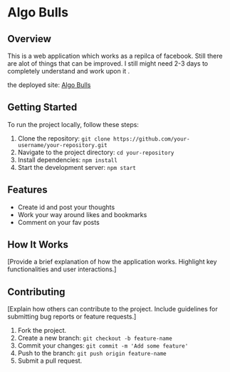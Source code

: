 # Algo Bulls

## Overview

This is a web application which works as a repilca of facebook. Still there are alot of things that can be improved. I still might need 2-3 days to completely understand and work upon it .  

the deployed site: [Algo Bulls](https://algo-bulls2-n9oi.vercel.app/)

## Getting Started

To run the project locally, follow these steps:

1. Clone the repository: `git clone https://github.com/your-username/your-repository.git`
2. Navigate to the project directory: `cd your-repository`
3. Install dependencies: `npm install`
4. Start the development server: `npm start`

## Features

- Create id and post your thoughts
- Work your way around likes and bookmarks
- Comment on your fav posts

## How It Works

[Provide a brief explanation of how the application works. Highlight key functionalities and user interactions.]

## Contributing

[Explain how others can contribute to the project. Include guidelines for submitting bug reports or feature requests.]

1. Fork the project.
2. Create a new branch: `git checkout -b feature-name`
3. Commit your changes: `git commit -m 'Add some feature'`
4. Push to the branch: `git push origin feature-name`
5. Submit a pull request.

